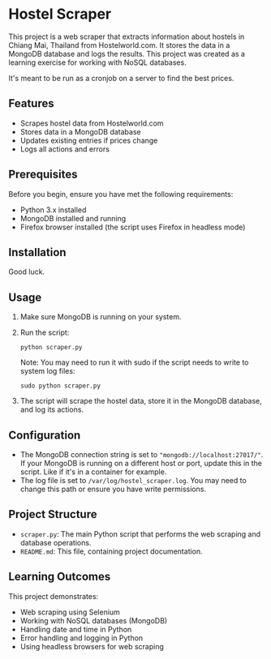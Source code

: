 # Hostel Scraper

This project is a web scraper that extracts information about hostels in Chiang Mai, Thailand from Hostelworld.com. It stores the data in a MongoDB database and logs the results. This project was created as a learning exercise for working with NoSQL databases.

It's meant to be run as a cronjob on a server to find the best prices.

## Features

- Scrapes hostel data from Hostelworld.com
- Stores data in a MongoDB database
- Updates existing entries if prices change
- Logs all actions and errors

## Prerequisites

Before you begin, ensure you have met the following requirements:

- Python 3.x installed
- MongoDB installed and running
- Firefox browser installed (the script uses Firefox in headless mode)

## Installation

Good luck.

## Usage

1. Make sure MongoDB is running on your system.

2. Run the script:
   ```
   python scraper.py
   ```

   Note: You may need to run it with sudo if the script needs to write to system log files:
   ```
   sudo python scraper.py
   ```

3. The script will scrape the hostel data, store it in the MongoDB database, and log its actions.

## Configuration

- The MongoDB connection string is set to `"mongodb://localhost:27017/"`. If your MongoDB is running on a different host or port, update this in the script. Like if it's in a container for example.
- The log file is set to `/var/log/hostel_scraper.log`. You may need to change this path or ensure you have write permissions.

## Project Structure

- `scraper.py`: The main Python script that performs the web scraping and database operations.
- `README.md`: This file, containing project documentation.

## Learning Outcomes

This project demonstrates:
- Web scraping using Selenium
- Working with NoSQL databases (MongoDB)
- Handling date and time in Python
- Error handling and logging in Python
- Using headless browsers for web scraping
